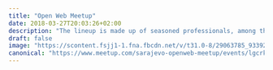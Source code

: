 ```yaml
---
title: "Open Web Meetup"
date: 2018-03-27T20:03:26+02:00
description: "The lineup is made up of seasoned professionals, among them the co-founder of WeAreDevelopers. I spoke about making life easier by creating clusters with Docker Swarm."
draft: false
image: "https://scontent.fsjj1-1.fna.fbcdn.net/v/t31.0-8/29063785_933921200119305_8308300112609016612_o.jpg?_nc_cat=101&_nc_ht=scontent.fsjj1-1.fna&oh=ec90a2d3bd726ccc242a53d9b0e96dec&oe=5C57D337"
canonical: "https://www.meetup.com/sarajevo-openweb-meetup/events/lgcrkpyxfbkc/"
---
```

